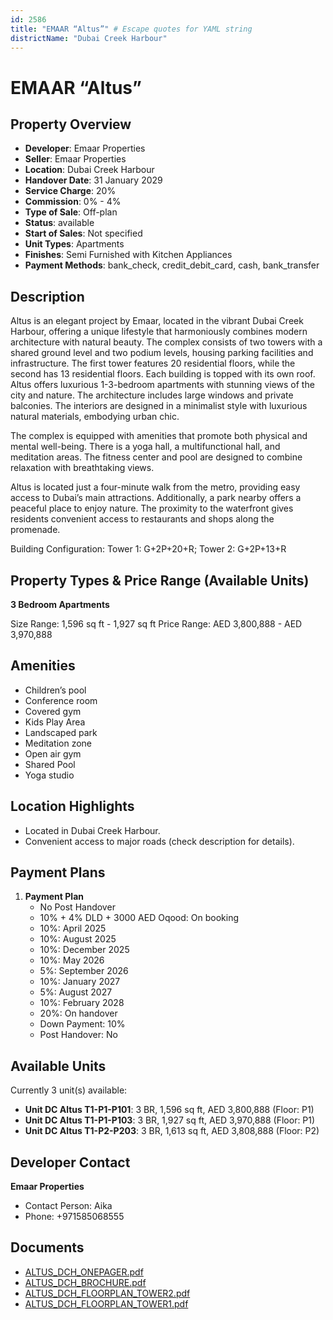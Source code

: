 ```yaml
---
id: 2586
title: "EMAAR “Altus”" # Escape quotes for YAML string
districtName: "Dubai Creek Harbour"
---
```


# EMAAR “Altus”

## Property Overview
- **Developer**: Emaar Properties
- **Seller**: Emaar Properties
- **Location**: Dubai Creek Harbour
- **Handover Date**: 31 January 2029
- **Service Charge**: 20%
- **Commission**: 0% - 4%
- **Type of Sale**: Off-plan
- **Status**: available
- **Start of Sales**: Not specified
- **Unit Types**: Apartments
- **Finishes**: Semi Furnished with Kitchen Appliances
- **Payment Methods**: bank_check, credit_debit_card, cash, bank_transfer

## Description
Altus is an elegant project by Emaar, located in the vibrant Dubai Creek Harbour, offering a unique lifestyle that harmoniously combines modern architecture with natural beauty. The complex consists of two towers with a shared ground level and two podium levels, housing parking facilities and infrastructure. The first tower features 20 residential floors, while the second has 13 residential floors. Each building is topped with its own roof. Altus offers luxurious 1-3-bedroom apartments with stunning views of the city and nature. The architecture includes large windows and private balconies. The interiors are designed in a minimalist style with luxurious natural materials, embodying urban chic.

The complex is equipped with amenities that promote both physical and mental well-being. There is a yoga hall, a multifunctional hall, and meditation areas. The fitness center and pool are designed to combine relaxation with breathtaking views.

Altus is located just a four-minute walk from the metro, providing easy access to Dubai’s main attractions. Additionally, a park nearby offers a peaceful place to enjoy nature. The proximity to the waterfront gives residents convenient access to restaurants and shops along the promenade.

Building Configuration: Tower 1: G+2P+20+R; Tower 2: G+2P+13+R

## Property Types & Price Range (Available Units)
**3 Bedroom Apartments**

Size Range: 1,596 sq ft - 1,927 sq ft
Price Range: AED 3,800,888 - AED 3,970,888

## Amenities
- Children’s pool
- Conference room
- Covered gym
- Kids Play Area
- Landscaped park
- Meditation zone
- Open air gym
- Shared Pool
- Yoga studio

## Location Highlights
- Located in Dubai Creek Harbour.
- Convenient access to major roads (check description for details).

## Payment Plans
1. **Payment Plan**
   - No Post Handover
   - 10% + 4% DLD + 3000 AED Oqood: On booking
   - 10%: April 2025
   - 10%: August 2025
   - 10%: December 2025
   - 10%: May 2026
   - 5%: September 2026
   - 10%: January 2027
   - 5%: August 2027
   - 10%: February 2028
   - 20%: On handover
   - Down Payment: 10%
   - Post Handover: No

## Available Units
Currently 3 unit(s) available:
- **Unit DC Altus T1-P1-P101**: 3 BR, 1,596 sq ft, AED 3,800,888 (Floor: P1)
- **Unit DC Altus T1-P1-P103**: 3 BR, 1,927 sq ft, AED 3,970,888 (Floor: P1)
- **Unit DC Altus T1-P2-P203**: 3 BR, 1,613 sq ft, AED 3,808,888 (Floor: P2)

## Developer Contact
**Emaar Properties**
- Contact Person: Aika
- Phone: +971585068555

## Documents
- [ALTUS_DCH_ONEPAGER.pdf](https://cdn.geniemap.net/2024/07/23/nRQ9h3JF7PZ4qtBIuTSHxkcOfzQdi57r62n2c1WU.pdf)
- [ALTUS_DCH_BROCHURE.pdf](https://cdn.geniemap.net/2024/07/23/rUeWPHSgKpVzw7336IwSCFFIHVK5UMEet9mRCfGZ.pdf)
- [ALTUS_DCH_FLOORPLAN_TOWER2.pdf](https://cdn.geniemap.net/2024/07/23/f4zZALuHox7U709yDURiDoowpAJzB9f4NbdcIsKM.pdf)
- [ALTUS_DCH_FLOORPLAN_TOWER1.pdf](https://cdn.geniemap.net/2024/07/23/qWNEC5GARHqiJefTMPBujgaB03QUuwxtDxgCbzgA.pdf)
